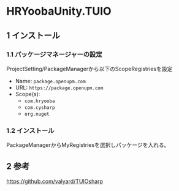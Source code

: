 # HRYoobaUnity.TUIO
## 1 インストール
### 1.1 パッケージマネージャーの設定
ProjectSetting/PackageManagerから以下のScopeRegistriesを設定
- Name: `package.openupm.com`
- URL: `https://package.openupm.com`
- Scope(s): 
  - `com.hryooba`
  - `com.cysharp`
  - `org.nuget`

### 1.2 インストール
PackageManagerからMyRegistriesを選択しパッケージを入れる。

## 2 参考
https://github.com/valyard/TUIOsharp